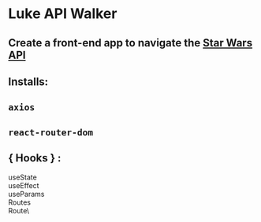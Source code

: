 # Luke API Walker
## Create a front-end app to navigate the [Star Wars API](https://swapi.dev/)

## Installs:
## `axios`
## `react-router-dom`


## { Hooks } :
useState\
useEffect\
useParams\
Routes\
Route\
        
    













